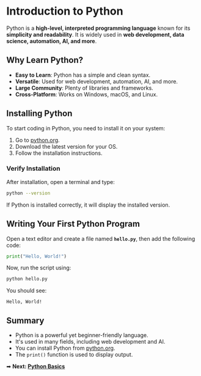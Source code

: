 # Introduction to Python

Python is a **high-level, interpreted programming language** known for its **simplicity and readability**. It is widely used in **web development, data science, automation, AI, and more**.

## Why Learn Python?

- **Easy to Learn**: Python has a simple and clean syntax.
- **Versatile**: Used for web development, automation, AI, and more.
- **Large Community**: Plenty of libraries and frameworks.
- **Cross-Platform**: Works on Windows, macOS, and Linux.

## Installing Python

To start coding in Python, you need to install it on your system:

1. Go to [python.org](https://www.python.org/downloads/).
2. Download the latest version for your OS.
3. Follow the installation instructions.

### Verify Installation

After installation, open a terminal and type:

```sh
python --version
```

If Python is installed correctly, it will display the installed version.

## Writing Your First Python Program

Open a text editor and create a file named **`hello.py`**, then add the following code:

```python
print("Hello, World!")
```

Now, run the script using:

```sh
python hello.py
```

You should see:

```
Hello, World!
```

## Summary

- Python is a powerful yet beginner-friendly language.
- It's used in many fields, including web development and AI.
- You can install Python from [python.org](https://www.python.org/downloads/).
- The `print()` function is used to display output.

➡ **Next: [Python Basics](/tutorials/python/basics.md)**

